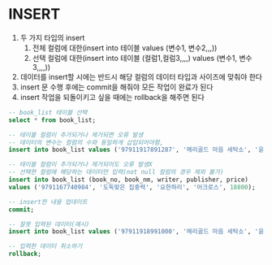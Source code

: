 # INSERT
1. 두 가지 타입의 insert
   1. 전체 컬럼에 대한(insert into 테이블 values (변수1, 변수2,,,))
   2. 선택 컬럼에 대한(insert into 테이블 (컬럼1,컬럼3,,,,) values (변수1, 변수3,,,,))
2. 데이터를 insert할 시에는 반드시 해당 컬럼의 데이터 타입과 사이즈에 맞춰야 한다
3. insert 문 수행 후에는 commit을 해줘야 모든 작업이 완료가 된다
4. insert 작업을 되돌이키고 싶을 때에는 rollback을 해주면 된다
   
```sql
-- book_list 테이블 선택
select * from book_list;

-- 테이블 컬럼이 추가되거나 제거되면 오류 발생
-- 데이터의 변수는 컬럼의 수와 동일하게 삽입되어야함, 
insert into book_list values ('97911917891287', '메리골드 마음 세탁소', '윤정은', '북로망스', 15000);

-- 테이블 컬럼이 추가되거나 제거되어도 오류 발생X
-- 선택한 컬럼에 해당하는 데이터만 입력(not null 컬럼의 경우 제외 불가)
insert into book_list (book_no, book_nm, writer, publisher, price)
values ('9791167740984', '도둑맞은 집중력', '요한하리', '어크로스', 18800);

-- insert한 내용 업데이트
commit;

-- 잘못 입력된 데이터(예시)
insert into book_list values ('97911918991000', '메리골드 마음 세탁소', '윤정은', '북로망스', '20230306', 15000)

-- 입력한 데이터 취소하기
rollback;
```